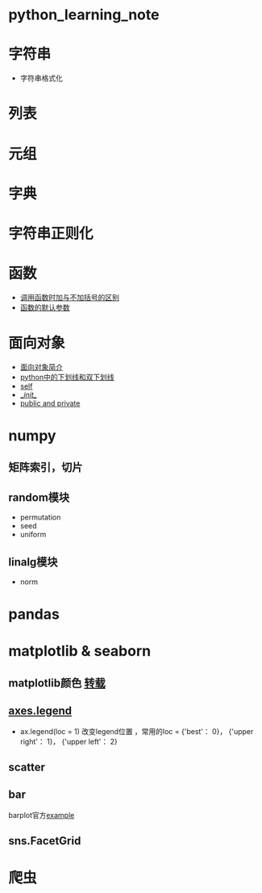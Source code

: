 # python_learning_note

# 字符串
 * 字符串格式化

# 列表

# 元组

# 字典

# 字符串正则化

# 函数
 * [ 调用函数时加与不加括号的区别](https://github.com/xiao7462/python_learning_note/blob/master/function/self.ipynb)
 * [函数的默认参数]()
# 面向对象
 * [面向对象简介](https://github.com/xiao7462/python_learning_note/blob/master/OOP/OOP.ipynb)
 * [python中的下划线和双下划线](https://segmentfault.com/a/1190000002611411)
 * [self](https://github.com/xiao7462/python_learning_note/blob/master/OOP/self.ipynb)
 * [\__init\__ ](https://github.com/xiao7462/python_learning_note/blob/master/OOP/__init__.ipynb)
 * [public and private](https://github.com/xiao7462/python_learning_note/blob/master/OOP/public%20and%20private.ipynb)
 
# numpy
## 矩阵索引，切片
## random模块
 * permutation
 * seed
 * uniform 
## linalg模块
 * norm


# pandas
# matplotlib & seaborn
## matplotlib颜色 [转载](https://www.cnblogs.com/darkknightzh/p/6117528.html)

## [axes.legend](https://matplotlib.org/api/_as_gen/matplotlib.axes.Axes.legend.html?highlight=legend#matplotlib.axes.Axes.legend)
  * ax.legend(loc = 1)  改变legend位置 ，常用的loc = {'best'：	0}， {'upper right'：	1}， {'upper left'：	2} 
       
## scatter
## bar
 barplot官方[example](https://github.com/xiao7462/python-for-data-analyse/blob/master/matplotlib-seaborn/System%20Monotor.ipynb)
## sns.FacetGrid

# 爬虫

